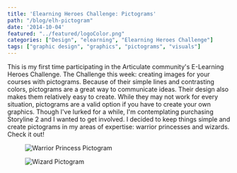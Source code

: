 ```yaml
---
title: 'Elearning Heroes Challenge: Pictograms'
path: "/blog/elh-pictogram"
date: '2014-10-04'
featured: "../featured/logoColor.png"
categories: ["Design", "elearning", "Elearning Heroes Challenge"]
tags: ["graphic design", "graphics", "pictograms", "visuals"]
---
```


This is my first time participating in the Articulate community's E-Learning Heroes Challenge. The Challenge this week: creating images for your courses with pictograms. Because of their simple lines and contrasting colors, pictograms are a great way to communicate ideas. Their design also makes them relatively easy to create. While they may not work for every situation, pictograms are a valid option if you have to create your own graphics. Though I've lurked for a while, I'm contemplating purchasing Storyline 2 and I wanted to get involved. I decided to keep things simple and create pictograms in my areas of expertise: warrior princesses and wizards. Check it out!

<figure>
  <img
    sizes="(max-width: 810px) 100vw, 810px"
    srcset="https://res.cloudinary.com/dhdaswa6t/image/upload/f_auto,q_60,w_203/v1530396697/blog/warrior_princess_Pictoform.png 203w,
            https://res.cloudinary.com/dhdaswa6t/image/upload/f_auto,q_60,w_405/v1530396697/blog/warrior_princess_Pictoform.png 405w,
            https://res.cloudinary.com/dhdaswa6t/image/upload/f_auto,q_60,w_810/v1530396697/blog/warrior_princess_Pictoform.png 810w,
            https://res.cloudinary.com/dhdaswa6t/image/upload/f_auto,q_60,w_1215/v1530396697/blog/warrior_princess_Pictoform.png 1215w"
    src="https://res.cloudinary.com/dhdaswa6t/image/upload/f_auto,q_60,w_810/v1530396697/blog/warrior_princess_Pictoform.png"
    alt="Warrior Princess Pictogram" />
</figure>

<figure>
  <img
    sizes="(max-width: 810px) 100vw, 810px"
    srcset="https://res.cloudinary.com/dhdaswa6t/image/upload/f_auto,q_60,w_203/v1530396697/blog/wizard_Pictoform.png 203w,
            https://res.cloudinary.com/dhdaswa6t/image/upload/f_auto,q_60,w_405/v1530396697/blog/wizard_Pictoform.png 405w,
            https://res.cloudinary.com/dhdaswa6t/image/upload/f_auto,q_60,w_810/v1530396697/blog/wizard_Pictoform.png 810w,
            https://res.cloudinary.com/dhdaswa6t/image/upload/f_auto,q_60,w_1215/v1530396697/blog/wizard_Pictoform.png 1215w"
    src="https://res.cloudinary.com/dhdaswa6t/image/upload/f_auto,q_60,w_810/v1530396697/blog/wizard_Pictoform.png"
    alt="Wizard Pictogram" />
</figure>
